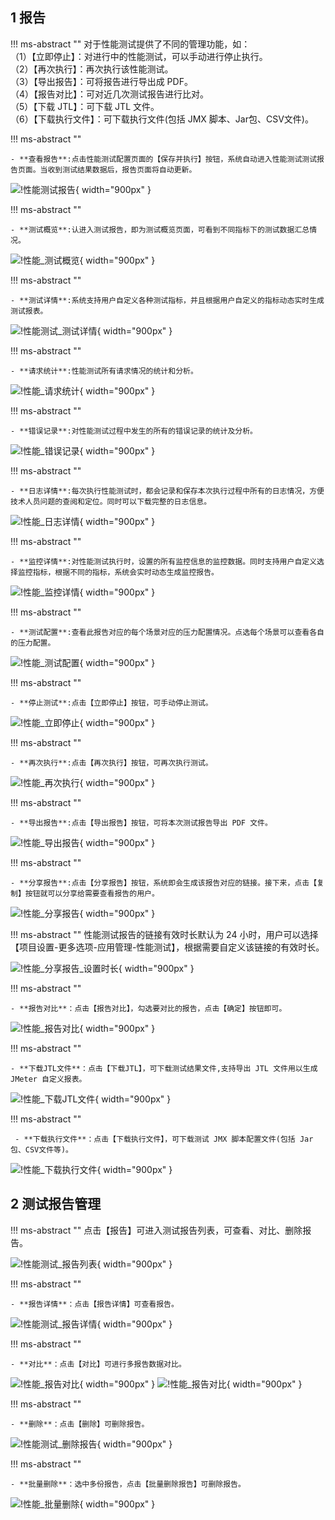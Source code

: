 ## 1 报告
!!! ms-abstract ""
	对于性能测试提供了不同的管理功能，如：<br />
    （1）【立即停止】：对进行中的性能测试，可以手动进行停止执行。<br />
    （2）【再次执行】：再次执行该性能测试。<br />
    （3）【导出报告】：可将报告进行导出成 PDF。<br />
    （4）【报告对比】：可对近几次测试报告进行比对。<br />
    （5）【下载 JTL】：可下载 JTL 文件。<br />
    （6）【下载执行文件】：可下载执行文件(包括 JMX 脚本、Jar包、CSV文件)。<br />

!!! ms-abstract ""

    - **查看报告**:点击性能测试配置页面的【保存并执行】按钮，系统自动进入性能测试测试报告页面。当收到测试结果数据后，报告页面将自动更新。
![!性能测试报告](../../img/performance/性能测试_报告.png){ width="900px" }

!!! ms-abstract ""

    - **测试概览**:认进入测试报告，即为测试概览页面，可看到不同指标下的测试数据汇总情况。

![!性能_测试概览](../../img/performance/性能_测试概览.png){ width="900px" }

!!! ms-abstract ""

    - **测试详情**:系统支持用户自定义各种测试指标，并且根据用户自定义的指标动态实时生成测试报表。

![!性能测试_测试详情](../../img/performance/性能测试_测试详情.png){ width="900px" }

!!! ms-abstract ""

    - **请求统计**:性能测试所有请求情况的统计和分析。

![!性能_请求统计](../../img/performance/性能_请求统计.png){ width="900px" }

!!! ms-abstract ""

    - **错误记录**:对性能测试过程中发生的所有的错误记录的统计及分析。

![!性能_错误记录](../../img/performance/性能_错误记录.png){ width="900px" }


!!! ms-abstract ""

    - **日志详情**:每次执行性能测试时，都会记录和保存本次执行过程中所有的日志情况，方便技术人员问题的查阅和定位。同时可以下载完整的日志信息。
![!性能_日志详情](../../img/performance/性能_日志详情.png){ width="900px" }

!!! ms-abstract ""

    - **监控详情**:对性能测试执行时，设置的所有监控信息的监控数据。同时支持用户自定义选择监控指标，根据不同的指标，系统会实时动态生成监控报告。

![!性能_监控详情](../../img/performance/性能_监控详情.png){ width="900px" }

!!! ms-abstract ""

    - **测试配置**:查看此报告对应的每个场景对应的压力配置情况。点选每个场景可以查看各自的压力配置。

![!性能_测试配置](../../img/performance/性能_测试配置.png){ width="900px" }

!!! ms-abstract ""

    - **停止测试**:点击【立即停止】按钮，可手动停止测试。

![!性能_立即停止](../../img/performance/性能_立即停止.png){ width="900px" }

!!! ms-abstract ""

    - **再次执行**:点击【再次执行】按钮，可再次执行测试。

![!性能_再次执行](../../img/performance/性能_再次执行.png){ width="900px" }

!!! ms-abstract ""

    - **导出报告**:点击【导出报告】按钮，可将本次测试报告导出 PDF 文件。

![!性能_导出报告](../../img/performance/性能_导出报告.png){ width="900px" }

!!! ms-abstract ""

    - **分享报告**:点击【分享报告】按钮，系统即会生成该报告对应的链接。接下来，点击【复制】按钮就可以分享给需要查看报告的用户。

![!性能_分享报告](../../img/performance/性能_分享报告.png){ width="900px" }

!!! ms-abstract ""
    性能测试报告的链接有效时长默认为 24 小时，用户可以选择【项目设置-更多选项-应用管理-性能测试】，根据需要自定义该链接的有效时长。

![!性能_分享报告_设置时长](../../img/performance/性能_分享报告_设置时长.png){ width="900px" }

!!! ms-abstract ""

    - **报告对比**：点击【报告对比】，勾选要对比的报告，点击【确定】按钮即可。

![!性能_报告对比](../../img/performance/性能_报告对比.png){ width="900px" }

!!! ms-abstract ""

    - **下载JTL文件**：点击【下载JTL】，可下载测试结果文件,支持导出 JTL 文件用以生成 JMeter 自定义报表。

![!性能_下载JTL文件](../../img/performance/性能_下载JTL文件.png){ width="900px" }

!!! ms-abstract ""

     - **下载执行文件**：点击【下载执行文件】，可下载测试 JMX 脚本配置文件(包括 Jar包、CSV文件等)。

![!性能_下载执行文件](../../img/performance/性能_下载执行文件.png){ width="900px" }

## 2 测试报告管理
!!! ms-abstract ""
    点击【报告】可进入测试报告列表，可查看、对比、删除报告。

![!性能测试_报告列表](../../img/performance/性能测试_报告列表.png){ width="900px" }

!!! ms-abstract ""

    - **报告详情**：点击【报告详情】可查看报告。

![!性能测试_报告详情](../../img/performance/性能测试_报告详情.png){ width="900px" }

!!! ms-abstract ""

    - **对比**：点击【对比】可进行多报告数据对比。

![!性能_报告对比](../../img/performance/性能_测试报告对比.png){ width="900px" }
![!性能_报告对比](../../img/performance/性能_测试报告对比2.png){ width="900px" }

!!! ms-abstract ""

    - **删除**：点击【删除】可删除报告。

![!性能测试_删除报告](../../img/performance/性能测试_删除报告.png){ width="900px" }

!!! ms-abstract ""
    
    - **批量删除**：选中多份报告，点击【批量删除报告】可删除报告。
![!性能_批量删除](../../img/performance/性能_批量删除.png){ width="900px" }